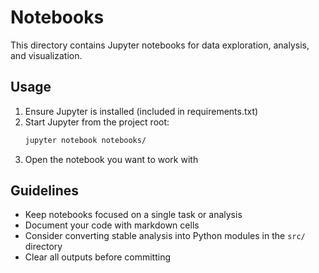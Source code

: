 # Notebooks

This directory contains Jupyter notebooks for data exploration, analysis, and visualization.

## Usage

1. Ensure Jupyter is installed (included in requirements.txt)
2. Start Jupyter from the project root:
   ```bash
   jupyter notebook notebooks/
   ```
3. Open the notebook you want to work with

## Guidelines

- Keep notebooks focused on a single task or analysis
- Document your code with markdown cells
- Consider converting stable analysis into Python modules in the `src/` directory
- Clear all outputs before committing

